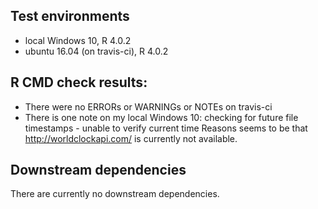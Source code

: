 ## Test environments

* local Windows 10, R 4.0.2
* ubuntu 16.04 (on travis-ci), R 4.0.2

## R CMD check results:

* There were no ERRORs or WARNINGs or NOTEs on travis-ci
* There is one note on my local Windows 10: 
  checking for future file timestamps - unable to verify current time
  Reasons seems to be that http://worldclockapi.com/ is currently not available.

## Downstream dependencies

There are currently no downstream dependencies.
